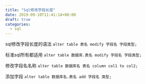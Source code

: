 ```yaml
---
title: "Sql修改字段长度"
date: 2019-09-10T11:41:14+08:00
draft: true
categories:
  - sql
---
```



sql修改字段长度的语法
    `alter table 表名 modify 字段名 字段类型;`

标准sql所有都适用
`alter table 数据库.表名 modify 字段名 字段类型;`

修改字段名名称
`alter table 数据库名 表名 column col1 to col2;`

添加字段
`alter table 数据库名.表名 add 字段名 类型;`

